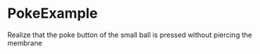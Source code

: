 # PokeExample
Realize that the poke button of the small ball is pressed without piercing the membrane
